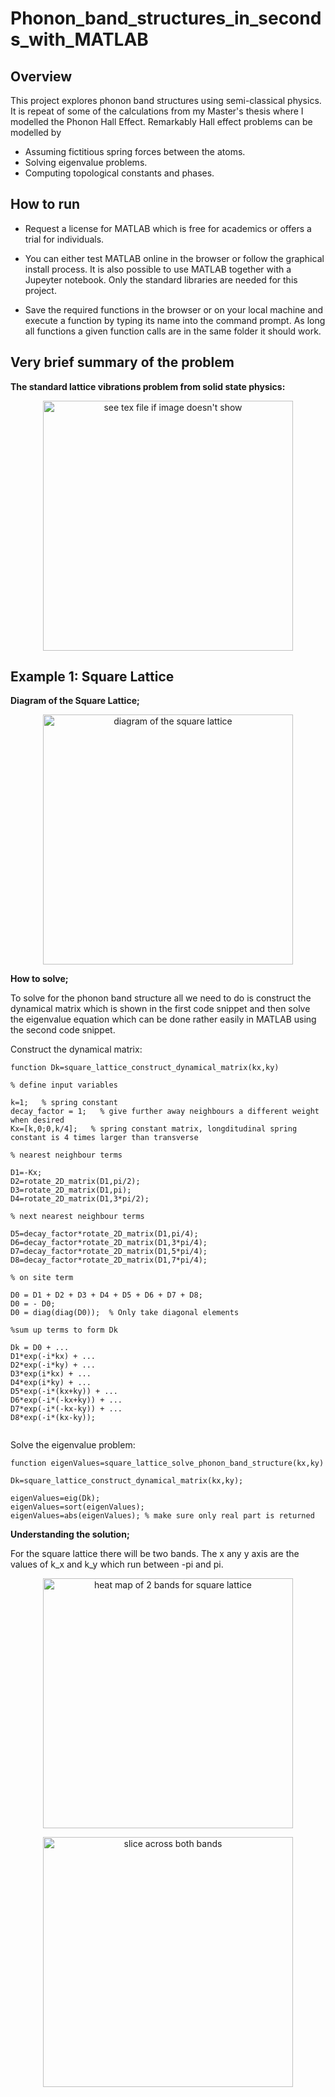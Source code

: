 # Phonon_band_structures_in_seconds_with_MATLAB

## Overview

This project explores phonon band structures using semi-classical physics. It is repeat of some of the calculations from my Master's thesis where I modelled the Phonon Hall Effect. Remarkably Hall effect problems can be modelled by 

* Assuming fictitious spring forces between the atoms.
* Solving eigenvalue problems.
* Computing topological constants and phases.

## How to run

* Request a license for MATLAB which is free for academics or offers a trial for individuals.

* You can either test MATLAB online in the browser or follow the graphical install process. It is also possible to use MATLAB  together with a Jupeyter notebook. Only the standard libraries are needed for this project.

* Save the required functions in the browser or on your local machine and execute a function by typing its name into the command prompt. As long all functions a given function calls are in the same folder it should work.


## Very brief summary of the problem

**The standard lattice vibrations problem from solid state physics:**

<p align="center">
<img src="https://github.com/ashleytsmith/Phonon_band_structures_in_seconds_with_MATLAB/blob/main/Images/quick_problem_summary.png" width="400" alt="see tex file if image doesn't show"> 
</p>


## Example 1: Square Lattice

**Diagram of the Square Lattice;**

<p align="center">
<img src="https://github.com/ashleytsmith/Phonon_band_structures_in_seconds_with_MATLAB/blob/main/Images/square_lattice.png" width="400" alt="diagram of the square lattice"> 
</p>

**How to solve;**

To solve for the phonon band structure all we need to do is construct the dynamical matrix which is shown in the first code snippet and then solve the eigenvalue equation which can be done rather easily in MATLAB using the second code snippet.

Construct the dynamical matrix:

```
function Dk=square_lattice_construct_dynamical_matrix(kx,ky)

% define input variables

k=1;   % spring constant
decay_factor = 1;   % give further away neighbours a different weight when desired
Kx=[k,0;0,k/4];   % spring constant matrix, longditudinal spring constant is 4 times larger than transverse

% nearest neighbour terms

D1=-Kx;
D2=rotate_2D_matrix(D1,pi/2);
D3=rotate_2D_matrix(D1,pi);
D4=rotate_2D_matrix(D1,3*pi/2);

% next nearest neighbour terms

D5=decay_factor*rotate_2D_matrix(D1,pi/4); 
D6=decay_factor*rotate_2D_matrix(D1,3*pi/4); 
D7=decay_factor*rotate_2D_matrix(D1,5*pi/4);
D8=decay_factor*rotate_2D_matrix(D1,7*pi/4);

% on site term

D0 = D1 + D2 + D3 + D4 + D5 + D6 + D7 + D8;
D0 = - D0;
D0 = diag(diag(D0));  % Only take diagonal elements

%sum up terms to form Dk

Dk = D0 + ...
D1*exp(-i*kx) + ...
D2*exp(-i*ky) + ...
D3*exp(i*kx) + ...
D4*exp(i*ky) + ...
D5*exp(-i*(kx+ky)) + ...
D6*exp(-i*(-kx+ky)) + ...
D7*exp(-i*(-kx-ky)) + ...
D8*exp(-i*(kx-ky));


```

Solve the eigenvalue problem:

```
function eigenValues=square_lattice_solve_phonon_band_structure(kx,ky)

Dk=square_lattice_construct_dynamical_matrix(kx,ky);

eigenValues=eig(Dk);
eigenValues=sort(eigenValues); 
eigenValues=abs(eigenValues); % make sure only real part is returned
```

**Understanding the solution;**

For the square lattice there will be two bands. The x any y axis are the values of k_x and k_y which run between -pi and pi.

<p align="center">
<img src="https://github.com/ashleytsmith/Phonon_band_structures_in_seconds_with_MATLAB/blob/main/Images/square_lattice_heat_map.svg" width="400" alt="heat map of 2 bands for square lattice"> 
</p>

<p align="center">
<img src="https://github.com/ashleytsmith/Phonon_band_structures_in_seconds_with_MATLAB/blob/main/Images/square_lattice_2D_slice.svg" width="400" alt="slice across both bands"> 
</p>
